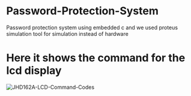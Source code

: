 # Password-Protection-System
Password protection system using embedded c and we used proteus simulation tool for simulation instead of hardware

# Here it shows the command for the lcd display
![JHD162A-LCD-Command-Codes](https://user-images.githubusercontent.com/48887731/113904102-50974180-97ef-11eb-88eb-8d013e7af2d4.jpg)

